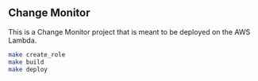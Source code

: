 Change Monitor
--------------

This is a Change Monitor project that is meant to be deployed on the AWS
Lambda.

```bash
make create_role
make build
make deploy
```
